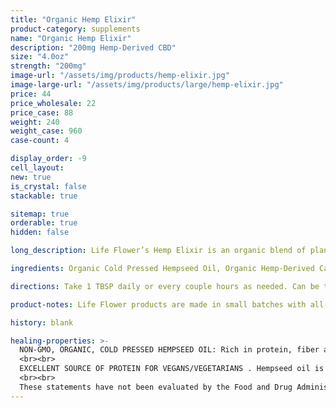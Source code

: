 ```yaml
---
title: "Organic Hemp Elixir"
product-category: supplements
name: "Organic Hemp Elixir"
description: "200mg Hemp-Derived CBD"
size: "4.0oz"
strength: "200mg"
image-url: "/assets/img/products/hemp-elixir.jpg"
image-large-url: "/assets/img/products/large/hemp-elixir.jpg"
price: 44
price_wholesale: 22
price_case: 88
weight: 240
weight_case: 960
case-count: 4

display_order: -9
cell_layout:
new: true
is_crystal: false
stackable: true

sitemap: true
orderable: true
hidden: false

long_description: Life Flower’s Hemp Elixir is an organic blend of plant oils that are formulated to fight chronic pain and inflammation. Our super ingredients work synergistically to provide a natural, long-lasting solution to issues like sciatica, arthritis, eczema and other chronic pain. We are proud to offer Mother Nature’s nutritional, natural replacement for synthetic, man-made pain killers that cause other diseases in the body.

ingredients: Organic Cold Pressed Hempseed Oil, Organic Hemp-Derived Cannabidiol Isolate

directions: Take 1 TBSP daily or every couple hours as needed. Can be taken directly or added into smoothies, protein shakes and more.

product-notes: Life Flower products are made in small batches with all-natural and boutique ingredients. Orders are processed and shipped in 7-10 business days. Please allow additional time for&nbsp;delivery.

history: blank

healing-properties: >- 
  NON-GMO, ORGANIC, COLD PRESSED HEMPSEED OIL: Rich in protein, fiber and loaded with all 20 amino acids hempseed oil has a perfect fatty acid profile of omega-3 fats and GLA which helps strengthen the immune system and naturally balance both inflammation and hormones.
  <br><br>
  EXCELLENT SOURCE OF PROTEIN FOR VEGANS/VEGETARIANS . Hempseed oil is considered a perfect protein, containing not only all 20 amino acids but also the essential 9 of them that cannot be produced by our human bodies.
  <br><br>
  These statements have not been evaluated by the Food and Drug Administration. These products are not intended to diagnose, treat, cure, or prevent disease.
---
```

